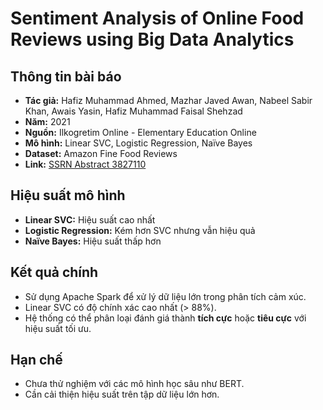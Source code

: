 
# Sentiment Analysis of Online Food Reviews using Big Data Analytics

## Thông tin bài báo
- **Tác giả:** Hafiz Muhammad Ahmed, Mazhar Javed Awan, Nabeel Sabir Khan, Awais Yasin, Hafiz Muhammad Faisal Shehzad
- **Năm:** 2021
- **Nguồn:** Ilkogretim Online - Elementary Education Online
- **Mô hình:** Linear SVC, Logistic Regression, Naïve Bayes
- **Dataset:** Amazon Fine Food Reviews
- **Link:** [SSRN Abstract 3827110](https://ssrn.com/abstract=3827110)

## Hiệu suất mô hình
- **Linear SVC:** Hiệu suất cao nhất
- **Logistic Regression:** Kém hơn SVC nhưng vẫn hiệu quả
- **Naïve Bayes:** Hiệu suất thấp hơn

## Kết quả chính
- Sử dụng Apache Spark để xử lý dữ liệu lớn trong phân tích cảm xúc.
- Linear SVC có độ chính xác cao nhất (> 88%).
- Hệ thống có thể phân loại đánh giá thành **tích cực** hoặc **tiêu cực** với hiệu suất tối ưu.

## Hạn chế
- Chưa thử nghiệm với các mô hình học sâu như BERT.
- Cần cải thiện hiệu suất trên tập dữ liệu lớn hơn.
